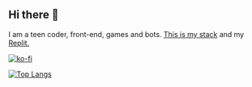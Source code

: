 ## Hi there 👋
I am a teen coder, front-end, games and bots. [This is my stack](https://stackshare.io/lajbel/my-stack) and my [Replit.](https://replit.com/@lajbel)

[![ko-fi](https://ko-fi.com/img/githubbutton_sm.svg)](https://ko-fi.com/G2G748UR8)

[![Top Langs](https://github-readme-stats.vercel.app/api/top-langs/?username=Lajbel&theme=dark&layout=compact)](https://github.com/anuraghazra/github-readme-stats)
